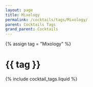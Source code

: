 ```yaml
---
layout: page
title: Mixology
permalink: /cocktails/tags/Mixology/
parent: Cocktails Tags
grand_parent: Cocktails
---
```

{% assign tag = "Mixology" %}
# {{ tag }}
{% include cocktail_tags.liquid %}